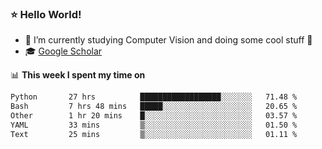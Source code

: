 ### ⭐️ Hello World!

<!--
**hologerry/hologerry** is a ✨ _special_ ✨ repository because its `README.md` (this file) appears on your GitHub profile.

Here are some ideas to get you started:

- 🔭 I’m currently working and studying on Computer Vision
- 🌱 I’m currently learning at Peking University
- 💬 Ask me about 
- 📫 How to reach me: E-mail
- 😄 Pronouns: he/his
- ⚡ Fun fact: Music is the Power
-->


- 🔭 I’m currently studying Computer Vision and doing some cool stuff 🤖
- 🎓 [Google Scholar](https://scholar.google.com/citations?user=3ykqW9wAAAAJ&hl=en)


📊 **This week I spent my time on**

<!--START_SECTION:waka-->

```txt
Python       27 hrs          ██████████████████░░░░░░░   71.48 %
Bash         7 hrs 48 mins   █████░░░░░░░░░░░░░░░░░░░░   20.65 %
Other        1 hr 20 mins    █░░░░░░░░░░░░░░░░░░░░░░░░   03.57 %
YAML         33 mins         ▒░░░░░░░░░░░░░░░░░░░░░░░░   01.50 %
Text         25 mins         ▒░░░░░░░░░░░░░░░░░░░░░░░░   01.11 %
```

<!--END_SECTION:waka-->

